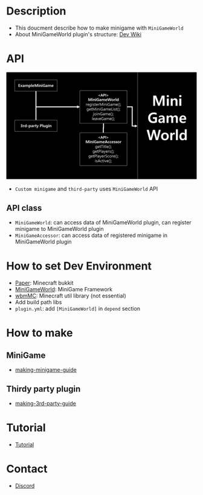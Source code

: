 # Description
- This doucment describe how to make minigame with `MiniGameWorld`
- About MiniGameWorld plugin's structure: [Dev Wiki]



# API
<!-- <img src="api-design.png" width="49.5%"></img> -->
![](api-design.png)
- `Custom minigame` and `third-party` uses `MiniGameWorld` API
## API class
- `MiniGameWorld`: can access data of MiniGameWorld plugin, can register minigame to MiniGameWorld plugin
- `MiniGameAccessor`: can access data of registered minigame in MiniGameWorld plugin



# How to set Dev Environment
- [Paper]: Minecraft bukkit
- [MiniGameWorld]: MiniGame Framework
- [wbmMC]: Minecraft util library (not essential) 
- Add build path libs
- `plugin.yml`: add `[MiniGameWorld]` in `depend` section



# How to make
## MiniGame
- [making-minigame-guide](making-minigame-guide.md)

## Thirdy party plugin
- [making-3rd-party-guide](making-3rd-party-guide.md)



# Tutorial
- [Tutorial]()



# Contact 
- [Discord]



[Dev Wiki]: ../devWiki/home.md
[Paper]: https://papermc.io/
[MiniGameWorld]: https://github.com/worldbiomusic/MiniGameWorld/releases
[wbmMC]: https://github.com/worldbiomusic/wbmMC
[Discord]: https://discord.com/invite/fJbxSy2EjA
[Paper API]: https://papermc.io/javadocs/paper/1.16/index.html?overview-summary.html
